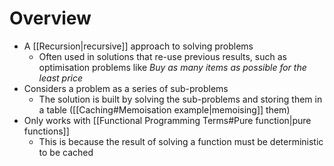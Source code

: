 # Overview
- A [[Recursion|recursive]] approach to solving problems
	- Often used in solutions that re-use previous results, such as optimisation problems like *Buy as many items as possible for the least price*
- Considers a problem as a series of sub-problems
	- The solution is built by solving the sub-problems and storing them in a table ([[Caching#Memoisation example|memoising]] them)
- Only works with [[Functional Programming Terms#Pure function|pure functions]]
	- This is because the result of solving a function must be deterministic to be cached